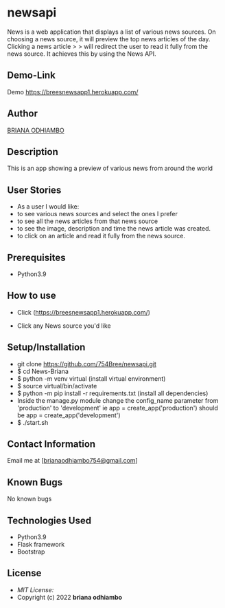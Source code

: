 # newsapi

 News is a web application that displays a list of various news sources. On choosing a news source, it will preview the top news articles of the day. Clicking a news article > > will redirect the user to read it fully from the news source. It achieves this by using the News API.
## Demo-Link
Demo https://breesnewsapp1.herokuapp.com/

 ## Author

[BRIANA ODHIAMBO](https://breesnewsapp1.herokuapp.com/)

 ## Description
This is an app showing a preview of various news from around the world
## User Stories
 * As a user I would like:
 * to see various news sources and select the ones I prefer
 * to see all the news articles from that news source
 * to see the image, description and time the news article was created.
 * to click on an article and read it fully from the news source.


## Prerequisites
 * Python3.9

## How to use 
 * Click (https://breesnewsapp1.herokuapp.com/) <br/>
  
 * Click any News source you'd like


## Setup/Installation 
 * git clone https://github.com/754Bree/newsapi.git
 * $ cd News-Briana
 * $ python -m venv virtual (install virtual environment)
 * $ source virtual/bin/activate
 * $ python -m pip install -r requirements.txt (install all dependencies)
* Inside the manage.py module change the config_name parameter from 'production' to 'development' ie app = create_app('production') should be app = create_app('development')
* $ ./start.sh

## Contact Information 
Email  me at [brianaodhiambo754@gmail.com]

## Known Bugs

 No known bugs

## Technologies Used
 - Python3.9
 - Flask framework
 - Bootstrap

## License
 * *MIT License:*
 * Copyright (c) 2022 **briana odhiambo**
